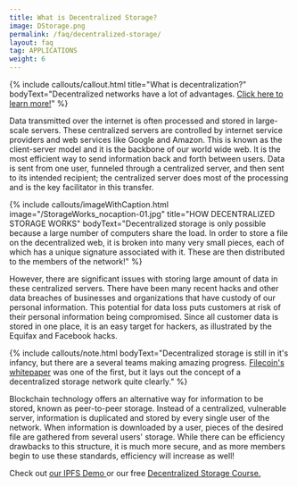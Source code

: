 ```yaml
---
title: What is Decentralized Storage?
image: DStorage.png
permalink: /faq/decentralized-storage/
layout: faq
tag: APPLICATIONS
weight: 6
---
```

{% include callouts/callout.html
    title="What is decentralization?"
    bodyText="Decentralized networks have a lot of advantages. <a href='/faq/what-is-decentralization/'>Click here to learn more!</a>"
%}

Data transmitted over the internet is often processed and stored in large-scale servers. These centralized servers are controlled by internet service providers and web services like Google and Amazon. This is known as the client-server model and it is the backbone of our world wide web. It is the most efficient way to send information back and forth between users. Data is sent from one user, funneled through a centralized server, and then sent to its intended recipient; the centralized server does most of the processing and is the key facilitator in this transfer.

{% include callouts/imageWithCaption.html
	image="/StorageWorks_nocaption-01.jpg"
	title="HOW DECENTRALIZED STORAGE WORKS"
	bodyText="Decentralized storage is only possible because a large number of computers share the load. In order to store a file on the decentralized web, it is broken into many very small pieces, each of which has a unique signature associated with it. These are then distributed to the members of the network!"
%}

However, there are significant issues with storing large amount of data in these centralized servers. There have been many recent hacks and other data breaches of businesses and organizations that have custody of our personal information. This potential for data loss puts customers at risk of their personal information being compromised. Since all customer data is stored in one place, it is an easy target for hackers, as illustrated by the Equifax and Facebook hacks.

{% include callouts/note.html
    bodyText="Decentralized storage is still in it's infancy, but there are a several teams making amazing progress. <a href='/downloads/filecoin.pdf'>Filecoin's whitepaper</a> was one of the first, but it lays out the concept of a decentralized storage network quite clearly."
%}

Blockchain technology offers an alternative way for information to be stored, known as peer-to-peer storage. Instead of a centralized, vulnerable server, information is duplicated and stored by every single user of the network.  When information is downloaded by a user, pieces of the desired file are gathered from several users' storage. While there can be efficiency drawbacks to this structure, it is much more secure, and as more members begin to use these standards, efficiency will increase as well!

<span>Check out <a href="https://try-ipfs.theblockchaininstitute.org/" target="_blank" rel="noopener">our IPFS Demo </a> or our free <a href="/courses/decentralized-storage/" target="_blank" rel="noopener">Decentralized Storage Course.</a></span>
